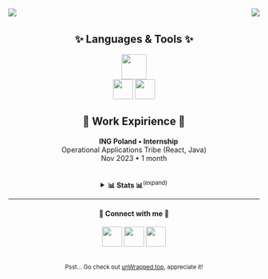 <h3>
  <a href="#">&#x200B;</a>
  <img src="https://readme-typing-svg.herokuapp.com?font=Fira+Code&duration=2000&weight=700&size=36&pause=1000&color=3b27be&background=00000000&vCenter=true&repeat=false&width=435&height=40&lines=Hi+there%E2%80%89👋" />
  <img align="right" src="https://dcbadge.vercel.app/api/shield/315531146953752578?theme=discord-inverted" />
</h3>

<div align="center">
  <h2><a href="#">&#x200B;</a>✨ Languages & Tools ✨</h2>
  <img src="https://skillicons.dev/icons?i=js,ts,html,css,java,py,php,cpp,cs" height="50px" /><br>
  <img src="https://skillicons.dev/icons?i=svelte,react,nodejs,vite,mongodb,redis,mysql,firebase,supabase,tailwind,figma,electron,threejs" height="40px" />
  <img src="https://skillicons.dev/icons?i=gcp,aws,vercel,heroku,cloudflare,netlify,docker,git,bash,maven,androidstudio" height="40px" /><br>

  <h2><a href="#">&#x200B;</a>💼 Work Expirience 💼</h2>
  <b><img src="https://github.com/theSaintKappa/theSaintKappa/assets/96151089/06f8927d-0bf8-4818-b97d-03224a5ff903" height="15"> ING Poland &bull; Internship</b><br>
  <span>Operational Applications Tribe (React, Java)</span><br>
  <span>Nov 2023 &bull; 1 month</span><br><br><br>

  <details>
    <summary><b>📊 Stats 📊</b><sup>(expand)</sup></summary>
    <img height="150px" src="https://github-readme-stats.vercel.app/api/top-langs/?username=theSaintKappa&theme=tokyonight&layout=compact&count_private=true" />
    <img height="150px" src="https://github-readme-streak-stats.herokuapp.com/?user=theSaintKappa&theme=tokyonight&count_private=true" />
  </details>
  
  <hr>
  <h4><a href="#">&#x200B;</a>👋 Connect with me 👋</h4>
  <a href="https://www.linkedin.com/in/wojtekzra%C5%82ek/" target="_blank"><img src="https://skillicons.dev/icons?i=linkedin" height="40px" /></a>
  <a href="https://discord.com/users/315531146953752578" target="_blank"><img src="https://skillicons.dev/icons?i=discord" height="40px" /></a>
  <a href="https://twitter.com/theSaintKappa" target="_blank"><img src="https://skillicons.dev/icons?i=twitter" height="40px" /></a>
  <br><br>
  
  <sub>Psst... Go check out [unWrapped.top](https://unwrapped.top), appreciate it!</sub>
</div>

